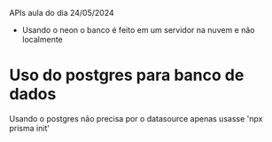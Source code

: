 APIs aula do dia 24/05/2024
- Usando o neon o banco é feito em um servidor na nuvem e não localmente

# Uso do postgres para banco de dados 
Usando o postgres não precisa por o datasource apenas 
usasse 'npx prisma init'